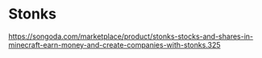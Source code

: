 # Stonks
https://songoda.com/marketplace/product/stonks-stocks-and-shares-in-minecraft-earn-money-and-create-companies-with-stonks.325
